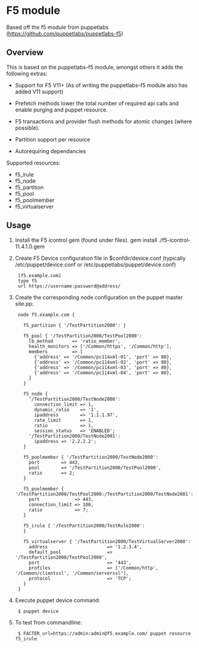 # F5 module
Based off the f5 module from puppetlabs (https://github.com/puppetlabs/puppetlabs-f5)

## Overview

This is based on the puppetlabs-f5 module, amongst others it adds the following extras:

- Support for F5 V11+
  (As of writing the puppetlabs-f5 module also has added V11 support)

- Prefetch methods lower the total number of required api calls and enable  purging and puppet resource.
- F5 transactions and provider flush methods for atomic changes (where possible).
- Partition support per resource
- Autorequiring dependancies

Supported resources:
- f5_irule
- f5_node
- f5_partition
- f5_pool
- f5_poolmember
- f5_virtualserver

## Usage

1. Install the F5 icontrol gem (found under files).
        gem install ./f5-icontrol-11.4.1.0.gem

2. Create F5 Device configuration file in $confdir/device.conf (typically /etc/puppet/device.conf or /etc/puppetlabs/puppet/device.conf)

        [f5.example.com]
        type f5
        url https://username:password@address/

3. Create the corresponding node configuration on the puppet master site.pp:

        node f5.example.com {

          f5_partition { '/TestPartition2000': }
        
          f5_pool { '/TestPartition2000/TestPool2000':
            lb_method       => 'ratio_member',
            health_monitors => ['/Common/https', '/Common/http'],
            members         => [
              {'address' => '/Common/pc114xml-01', 'port' => 80},
              {'address' => '/Common/pc114xml-02', 'port' => 80},
              {'address' => '/Common/pc114xml-03', 'port' => 80},
              {'address' => '/Common/pc114xml-04', 'port' => 80},
            ]
          }
        
          f5_node {
            '/TestPartition2000/TestNode2000':
              connection_limit => 1,
              dynamic_ratio    => '1',
              ipaddress        => '1.1.1.97',
              rate_limit       => 1,
              ratio            => 1,
              session_status   => 'ENABLED';
            '/TestPartition2000/TestNode2001':
              ipaddress => '2.2.2.2';
          }
        
          f5_poolmember { '/TestPartition2000/TestNode2000':
            port        => 443,
            pool        => '/TestPartition2000/TestPool2000',
            ratio       => 2;
          }
        
          f5_poolmember { '/TestPartition2000/TestPool2000:/TestPartition2000/TestNode2001':
            port             => 443,
            connection_limit => 100,
            ratio            => 7;
          }
        
          f5_irule { '/TestPartition2000/TestRule2000':
          }
        
          f5_virtualserver { '/TestPartition2000/TestVirtualServer2000':
            address                      => '1.2.3.4',
            default_pool                 => '/TestPartition2000/TestPool2000',
            port                         => '443',
            profiles                     => ['/Common/http', '/Common/clientssl', '/Common/serverssl'],
            protocol                     => 'TCP';
          }
        }

4. Execute puppet device command:

        $ puppet device

5. To test from commandline:

        $ FACTER_url=https://admin:admin@f5.example.com/ puppet resource f5_irule
